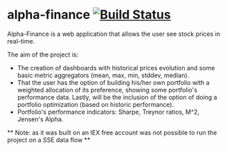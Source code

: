 # alpha-finance [![Build Status](https://travis-ci.com/gonzalober/alpha-finance.svg?branch=master)](https://travis-ci.com/gonzalober/alpha-finance)

Alpha-Finance is a web application that allows the user see stock prices in real-time.

The aim of the project is:

- The creation of dashboards with historical prices evolution and some basic metric aggregators (mean, max, min, stddev, median).
- That the user has the option of building his/her own portfolio with a weighted allocation of its preference, showing some portfolio's performance data. Lastly, will be the inclusion of the option of doing a portfolio optimization (based on historic performance).
- Portfolio's performance indicators: Sharpe, Treynor ratios, M^2, Jensen's Alpha.

** Note: as it was built on an IEX free account was not possible to run the project on a SSE data flow **
